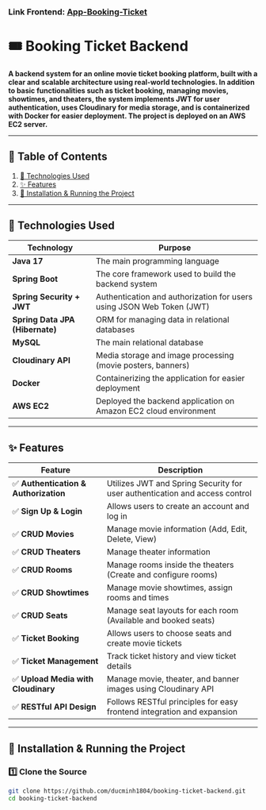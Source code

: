 ### Link Frontend: [App-Booking-Ticket](https://github.com/ducminh1804/App-Booking-Ticket)

# 🎟️ Booking Ticket Backend

**A backend system for an online movie ticket booking platform, built with a clear and scalable architecture using real-world technologies. In addition to basic functionalities such as ticket booking, managing movies, showtimes, and theaters, the system implements JWT for user authentication, uses Cloudinary for media storage, and is containerized with Docker for easier deployment. The project is deployed on an AWS EC2 server.**

---

## 📑 Table of Contents

1. [🚀 Technologies Used](#-technologies-used)
2. [✨ Features](#-features)
3. [🔧 Installation & Running the Project](#-installation--running-the-project)

---

## 🚀 Technologies Used

| Technology                    | Purpose                                                                |
|-------------------------------|------------------------------------------------------------------------|
| **Java 17**                    | The main programming language                                           |
| **Spring Boot**                | The core framework used to build the backend system                     |
| **Spring Security + JWT**      | Authentication and authorization for users using JSON Web Token (JWT) |
| **Spring Data JPA (Hibernate)**| ORM for managing data in relational databases                           |
| **MySQL**                      | The main relational database                                           |
| **Cloudinary API**             | Media storage and image processing (movie posters, banners)            |
| **Docker**                     | Containerizing the application for easier deployment                   |
| **AWS EC2**                    | Deployed the backend application on Amazon EC2 cloud environment       |

---

## ✨ Features

| Feature                          | Description                                                             |
|-----------------------------------|-------------------------------------------------------------------------|
| ✅ **Authentication & Authorization** | Utilizes JWT and Spring Security for user authentication and access control |
| ✅ **Sign Up & Login**            | Allows users to create an account and log in                           |
| ✅ **CRUD Movies**                | Manage movie information (Add, Edit, Delete, View)                     |
| ✅ **CRUD Theaters**              | Manage theater information                                             |
| ✅ **CRUD Rooms**                 | Manage rooms inside the theaters (Create and configure rooms)          |
| ✅ **CRUD Showtimes**             | Manage movie showtimes, assign rooms and times                          |
| ✅ **CRUD Seats**                 | Manage seat layouts for each room (Available and booked seats)         |
| ✅ **Ticket Booking**             | Allows users to choose seats and create movie tickets                  |
| ✅ **Ticket Management**          | Track ticket history and view ticket details                           |
| ✅ **Upload Media with Cloudinary** | Manage movie, theater, and banner images using Cloudinary API          |
| ✅ **RESTful API Design**         | Follows RESTful principles for easy frontend integration and expansion |

---

## 🔧 Installation & Running the Project

### 1️⃣ Clone the Source
```bash
git clone https://github.com/ducminh1804/booking-ticket-backend.git
cd booking-ticket-backend


